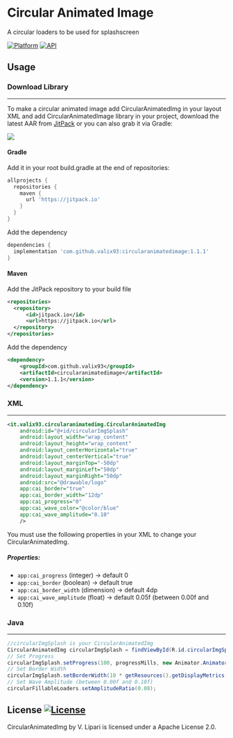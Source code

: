 Circular Animated Image
=======

A circular loaders to be used for splashscreen

[![Platform](https://img.shields.io/badge/platform-android-green.svg)](http://developer.android.com/index.html)
[![API](https://img.shields.io/badge/API-18%2B-brightgreen.svg?style=flat)](https://android-arsenal.com/api?level=18)

Usage
--------

### Download Library
---------

To make a circular animated image add CircularAnimatedImg in your layout XML and add CircularAnimatedImage library in your project, download the latest AAR from [JitPack][1] or you can also grab it via Gradle:

[![](https://jitpack.io/v/valix93/circularanimatedimage.svg)](https://jitpack.io/#valix93/circularanimatedimage)


#### Gradle

Add it in your root build.gradle at the end of repositories:

```groovy
allprojects {
  repositories {
    maven { 
      url 'https://jitpack.io' 
    }
  }
}
```

Add the dependency

```groovy
dependencies {
  implementation 'com.github.valix93:circularanimatedimage:1.1.1'
}
  ```

#### Maven

Add the JitPack repository to your build file

```xml
<repositories>
  <repository>
      <id>jitpack.io</id>
      <url>https://jitpack.io</url>
  </repository>
</repositories>
```
Add the dependency

```xml
<dependency>
    <groupId>com.github.valix93</groupId>
    <artifactId>circularanimatedimage</artifactId>
    <version>1.1.1</version>
</dependency>
```

### XML
------
```xml
<it.valix93.circularanimatedimg.CircularAnimatedImg
    android:id="@+id/circularImgSplash"
    android:layout_width="wrap_content"
    android:layout_height="wrap_content"
    android:layout_centerHorizontal="true"
    android:layout_centerVertical="true"
    android:layout_marginTop="-50dp"
    android:layout_marginLeft="50dp"
    android:layout_marginRight="50dp"
    android:src="@drawable/logo"
    app:cai_border="true"
    app:cai_border_width="12dp"
    app:cai_progress="0"
    app:cai_wave_color="@color/blue"
    app:cai_wave_amplitude="0.10"
    />
```
You must use the following properties in your XML to change your CircularAnimatedImg.

##### Properties:

* `app:cai_progress`        (integer)   -> default 0
* `app:cai_border`          (boolean)   -> default true
* `app:cai_border_width`    (dimension) -> default 4dp
* `app:cai_wave_amplitude`  (float)     -> default 0.05f (between 0.00f and 0.10f)

### Java
-------

```java
//circularImgSplash is your CircularAnimatedImg
CircularAnimatedImg circularImgSplash = findViewById(R.id.circularImgSplash); 
// Set Progress
circularImgSplash.setProgress(100, progressMills, new Animator.AnimatorListener() { ... } )
// Set Border Width
circularImgSplash.setBorderWidth(10 * getResources().getDisplayMetrics().density);
// Set Wave Amplitude (between 0.00f and 0.10f)
circularFillableLoaders.setAmplitudeRatio(0.08);
```


License [![License](https://img.shields.io/badge/License-Apache%202.0-blue.svg)](https://opensource.org/licenses/Apache-2.0)
--------

CircularAnimatedImg by V. Lipari is licensed under a Apache License 2.0.

 [1]: https://jitpack.io/#valix93/circularanimatedimage
 
 
 

